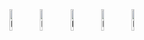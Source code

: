 <div>
  <img src="https://cdn.discordapp.com/attachments/1022933772984918026/1183069490070683658/veryjokerge.gif" alt="hello" width="10%">
  <img src="https://cdn.discordapp.com/attachments/1022933772984918026/1183069490070683658/veryjokerge.gif" alt="hello" width="10%">
  <img src="https://cdn.discordapp.com/attachments/1022933772984918026/1183069490070683658/veryjokerge.gif" alt="hello" width="10%">
  <img src="https://cdn.discordapp.com/attachments/1022933772984918026/1183069490070683658/veryjokerge.gif" alt="hello" width="10%">
  <img src="https://cdn.discordapp.com/attachments/1022933772984918026/1183069490070683658/veryjokerge.gif" alt="hello" width="10%">
</div>
